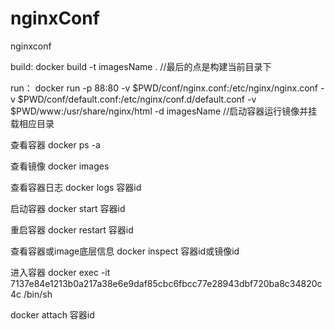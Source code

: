 # nginxConf
nginxconf

build: docker build -t imagesName . //最后的点是构建当前目录下

run： docker run -p 88:80 -v $PWD/conf/nginx.conf:/etc/nginx/nginx.conf -v $PWD/conf/default.conf:/etc/nginx/conf.d/default.conf -v $PWD/www:/usr/share/nginx/html -d imagesName //启动容器运行镜像并挂载相应目录

查看容器 docker ps -a

查看镜像 docker images

查看容器日志 docker logs 容器id

启动容器 docker start 容器id

重启容器 docker restart 容器id

查看容器或image底层信息 docker inspect 容器id或镜像id

进入容器 docker exec -it 7137e84e1213b0a217a38e6e9daf85cbc6fbcc77e28943dbf720ba8c34820c4c /bin/sh

docker attach 容器id